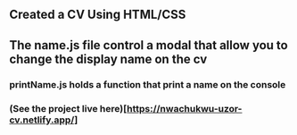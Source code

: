## Created a CV Using HTML/CSS

## The name.js file control a modal that allow you to change the display name on the cv

### printName.js holds a function that print a name on the console

### (See the project live here)[https://nwachukwu-uzor-cv.netlify.app/]
